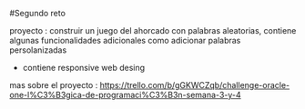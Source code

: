 #Segundo reto

proyecto : construir un juego del ahorcado con palabras aleatorias, contiene algunas funcionalidades adicionales como adicionar palabras persolanizadas

* contiene responsive web desing


mas sobre el proyecto : https://trello.com/b/gGKWCZqb/challenge-oracle-one-l%C3%B3gica-de-programaci%C3%B3n-semana-3-y-4
